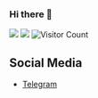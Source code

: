 ### Hi there 👋

<!--
**YadgarovIslombek/YadgarovIslombek** is a ✨ _special_ ✨ repository because its `README.md` (this file) appears on your GitHub profile.

Here are some ideas to get you started:

- 🔭 I’m currently working on ...
- 🌱 I’m currently learning ...
- 👯 I’m looking to collaborate on ...
- 🤔 I’m looking for help with ...
- 💬 Ask me about ...
- 📫 How to reach me: ...
- 😄 Pronouns: ...
- ⚡ Fun fact: ...
-->
![](https://github-readme-stats.vercel.app/api?username=YadgarovIslombek&count_private=true&show_icons=true&theme=react)
![](https://github-readme-stats.vercel.app/api/top-langs/?username=YadgarovIslombek&show_icons=true&theme=react)
![Visitor Count](https://profile-counter.glitch.me/{YadgarovIslombek}/count.svg)

## Social Media

- [Telegram](https://t.me/ID2214)


